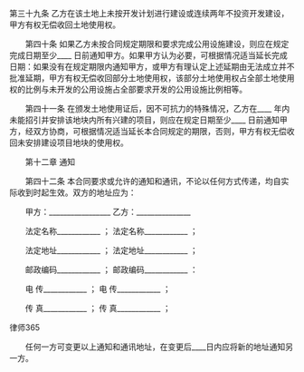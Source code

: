 
 


第三十九条 乙方在该土地上未按开发计划进行建设或连续两年不投资开发建设，甲方有权无偿收回土地使用权。

　　第四十条 如果乙方未按合同规定期限和要求完成公用设施建设，则应在规定完成日期至少____ 日前通知甲方。如果甲方认为必要，可根据情况适当延长完成日期：如果没有在规定期限内通知甲方，或甲方有理认定上述延期由无法成立并不批准延期，甲方有权无偿收回部分土地使用权，该部分土地使用权占全部土地使用权的比例与未开发的公用设施占全部要求开发的公用设施比例相等。

　　第四十一条 在颁发土地使用证后，因不可抗力的特殊情况，乙方在____ 年内未能招引并安排该地块内所有兴建的项目，则应在规定日期至少____ 日前通知甲方，经双方协商，可根据情况适当延长本合同规定的期限，否则，甲方有权无偿收回未安排建设项目地块的使用权。

　　第十二章 通知

　　第四十二条 本合同要求或允许的通知和通讯，不论以任何方式传递，均自实际收到时起生效。双方的地址应为：

　　甲方：_________________               乙方：_______________

　　法定名称____________ ；               法定名称____________ ；

　　法定地址____________ ；               法定地址____________ ；

　　邮政编码____________ ；               邮政编码____________ ：

　　电    传____________ ；                电    传____________ ；

　　传    真____________ ；                传    真____________ ；





 
律师365






　　任何一方可变更以上通知和通讯地址，在变更后____日内应将新的地址通知另一方。


 


 

 
 
 
 
 
  


  
 

  


  


  
 
 
 
 

